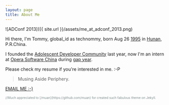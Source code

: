 ```yaml
---
layout: page
title: About Me
---
```


![ADConf 2013]({{ site.url }}/assets/me_at_adconf_2013.png)

Hi there, I'm Tommy, global_id as technommy, born Aug 26 <a href="http://en.wikipedia.org/wiki/1995" target="_blank">1995</a> in <a href="http://en.wikipedia.org/wiki/Hunan" target="_blank">Hunan</a>, P.R.China. 

I founded the <a href="http://adc-cn.org/aboutus/" target="_blank">Adolescent Developer Community</a> last year, now I'm an intern at <a href="http://sphinx.oupeng.com/" target="_blank">Opera Software China</a> during <a href="http://en.wikipedia.org/wiki/Gap_year" target="_blank">gap year</a>. 

Please check my resume if you're interested in me. :-P

> Musing Aside Periphery.

<a href="mailto:technologier@gmail.com" target="_blank" class="big-button blue">EMAIL ME :-)</a>

<p style="color: #7f8c8d; font-size: 10px;">//Much appreciated to [/muan](https://github.com/muan) for created such fabulous theme on Jekyll.</p>

